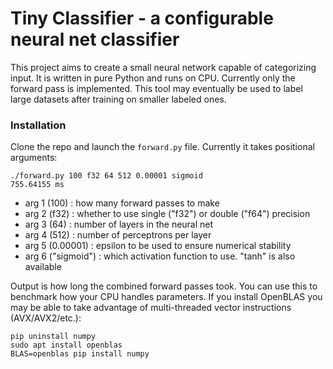 # Tiny Classifier - a configurable neural net classifier

This project aims to create a small neural network capable of categorizing input.  It is written in pure Python and runs on CPU.  Currently only the forward pass is implemented.  This tool may eventually be used to label large datasets after training on smaller labeled ones.

### Installation


Clone the repo and launch the `forward.py` file.  Currently it takes positional arguments:
```
./forward.py 100 f32 64 512 0.00001 sigmoid
755.64155 ms
```

* arg 1 (100) : how many forward passes to make
* arg 2 (f32) : whether to use single ("f32") or double ("f64") precision
* arg 3 (64) : number of layers in the neural net
* arg 4 (512) : number of perceptrons per layer
* arg 5 (0.00001) : epsilon to be used to ensure numerical stability
* arg 6 ("sigmoid") : which activation function to use.  "tanh" is also available

Output is how long the combined forward passes took.  You can use this to benchmark how your CPU handles parameters.  If you install OpenBLAS you may be able to take advantage of multi-threaded vector instructions (AVX/AVX2/etc.):

```
pip uninstall numpy
sudo apt install openblas
BLAS=openblas pip install numpy
```

